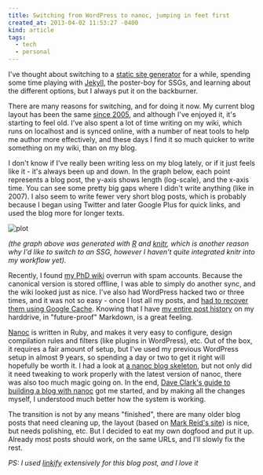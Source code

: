 ```yaml
---
title: Switching from WordPress to nanoc, jumping in feet first
created_at: 2013-04-02 11:53:27 -0400
kind: article
tags:
  - tech
  - personal
---
```


I've thought about switching to a [static site generator](http://www.mzlinux.org/?q=node/415) for a while, spending some time playing with [Jekyll](https://github.com/mojombo/jekyll), the poster-boy for SSGs, and learning about the different options, but I always put it on the backburner.

There are many reasons for switching, and for doing it now. My current blog layout has been the same [since 2005](http://web.archive.org/web/20051125124447/http://www.houshuang.org/blog/), and although I've enjoyed it, it's starting to feel old. I've also spent a lot of time writing on my wiki, which runs on localhost and is synced online, with a number of neat tools to help me author more effectively, and these days I find it so much quicker to write something on my wiki, than on my blog.

I don't know if I've really been writing less on my blog lately, or if it just feels like it - it's always been up and down. In the graph below, each point represents a blog post, the y-axis shows length (log-scale), and the x-axis time. You can see some pretty big gaps where I didn't write anything (like in 2007). I also seem to write fewer very short blog posts, which is probably because I began using Twitter and later Google Plus for quick links, and used the blog more for longer texts.

![plot](http://i.imgur.com/l2I3Xll.png)

*(the graph above was generated with [R](http://www.r-project.org/) and [knitr](https://github.com/yihui/knitr), which is another reason why I'd like to switch to an SSG, however I haven't quite integrated knitr into my workflow yet).*

Recently, I found [my PhD wiki](http://reganmian.net/wiki/start) overrun with spam accounts. Because the canonical version is stored offline, I was able to simply do another sync, and the wiki looked just as nice. I've also had WordPress hacked two or three times, and it was not so easy - once I lost all my posts, and [had to recover them using Google Cache](http://reganmian.net/blog/2009/01/11/how-to-restore-your-hacked-wordpress-database-from-google-cache-through-ruby). Knowing that I have [my entire post history](https://github.com/houshuang/blog/tree/master/content/posts) on my harddrive, in "future-proof" Markdown, is a great feeling.

[Nanoc](http://nanoc.ws/) is written in Ruby, and makes it very easy to configure, design compilation rules and filters (like plugins in WordPress), etc. Out of the box, it requires a fair amount of setup, but I've used my previous WordPress setup in almost 9 years, so spending a day or two to get it right will hopefully be worth it. I had a look at [a nanoc blog skeleton](https://github.com/mgutz/nanoc3_blog), but not only did it need tweaking to work properly with the latest version of nanoc, there was also too much magic going on. In the end, [Dave Clark's guide to building a blog with nanoc](http://clarkdave.net/2012/02/building-a-static-blog-with-nanoc/) got me started, and by making all the changes myself, I understood much better how the system is working.

The transition is not by any means "finished", there are many older blog posts that need cleaning up, the layout (based on [Mark Reid's site](http://mark.reid.name/blog/)) is nice, but needs polishing, etc. But I decided to eat my own dogfood and put it up. Already most posts should work, on the same URLs, and I'll slowly fix the rest.

*PS: I used [linkify](http://reganmian.net/blog/2013/03/28/link-helper-for-markdown-using-google-chrome-history-and-other-sources) extensively for this blog post, and I love it*